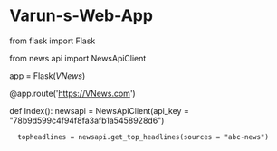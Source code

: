 # Varun-s-Web-App

from flask import Flask

from news api import NewsApiClient

app = Flask(_VNews_)

@app.route('https://VNews.com')

def Index():
      newsapi = NewsApiClient(api_key = "78b9d599c4f94f8fa3afb1a5458928d6")
      
      topheadlines = newsapi.get_top_headlines(sources = "abc-news")
